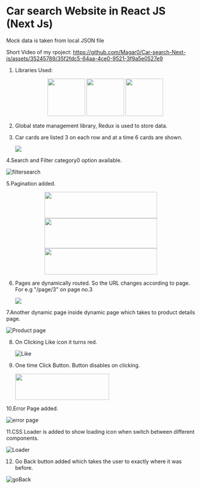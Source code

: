 <h1> Car search Website in React JS (Next Js) </h1>

Mock data is taken from local JSON file

Short Video of my rpoject:
https://github.com/Magar0/Car-search-Next-js/assets/35245789/35f2fdc5-64aa-4ce0-9521-3f9a5e0527e9


1. Libraries Used:
     <p align="center">
      <img src="https://github.com/Magar0/Car-search-Next-js/assets/35245789/feeaa5c1-90f5-4849-9728-272a9ee3c898" width="100" height="100">
      <img src="https://github.com/Magar0/Car-search-Next-js/assets/35245789/a71a917d-962f-49dd-b8e5-efb65e79b80d" width="100" height="100">
      <img src="https://github.com/Magar0/Car-search-Next-js/assets/35245789/b39cb53e-a003-4482-8a48-70413d8948d0" width="100" height="100">
    </p>
   
2. Global state management library, Redux is used to store data.
   
3. Car cards are listed 3 on each row and at a time 6 cards are shown.
   
      <img src="https://github.com/Magar0/Car-search-Next-js/assets/35245789/ec6bd382-2516-47d1-b58f-100e0c5910b4">

4.Search and Filter category0 option available.

![filtersearch](https://github.com/Magar0/Car-search-Next-js/assets/35245789/2af0feb8-baf6-4cc2-9084-d45708a0c60a)
      
5.Pagination added.
   <p align="center">
      <img src="https://github.com/Magar0/Car-search-Next-js/assets/35245789/fcb05119-4e25-4b3a-9e6a-2317c051da2b" width="300" height="70">
      <img src="https://github.com/Magar0/Car-search-Next-js/assets/35245789/a4abb705-4d33-49ef-8266-ec5f497f89d7" width="300" height="80">
      <img src="https://github.com/Magar0/Car-search-Next-js/assets/35245789/a2cdbd1d-7dc6-4097-a97d-5a8577c936a1" width="300" height="70">
    </p>
    
6. Pages are dynamically routed. So the URL changes according to page. For e.g "/page/3"   on page no.3
   
      <img src="https://github.com/Magar0/Car-search-Next-js/assets/35245789/c2ece961-c384-4cb4-ad3a-da86798af2a9">

7.Another dynamic page inside dynamic page which takes to product details page.

![Product page](https://github.com/Magar0/Car-search-Next-js/assets/35245789/6089c49e-df81-4f6a-a801-8261f5f10ac2)

8. On Clicking Like icon it turns red.

   ![Like](https://github.com/Magar0/Car-search-Next-js/assets/35245789/4a0a11e7-6e27-454a-990a-e5ed3c632705)
   

9. One time Click Button. Button disables on clicking.
   
      <img src="https://github.com/Magar0/Car-search-Next-js/assets/35245789/8c8bb365-6a0f-444b-af20-ddb0eab5e865" width="250" height="70">


10.Error Page added.

  ![error page](https://github.com/Magar0/Car-search-Next-js/assets/35245789/254da325-b75f-4b0f-8863-6662e126ed7c)   


11.CSS Loader is added to show loading icon when switch between different components.

![Loader](https://github.com/Magar0/Car-search-Next-js/assets/35245789/f6cecc68-5085-4595-89d3-f38a092e9f9a)

12. Go Back button added which takes the user to exactly where it was before.

 ![goBack](https://github.com/Magar0/Car-search-Next-js/assets/35245789/9262602e-2893-4731-881b-edd46bd2229f)
   
